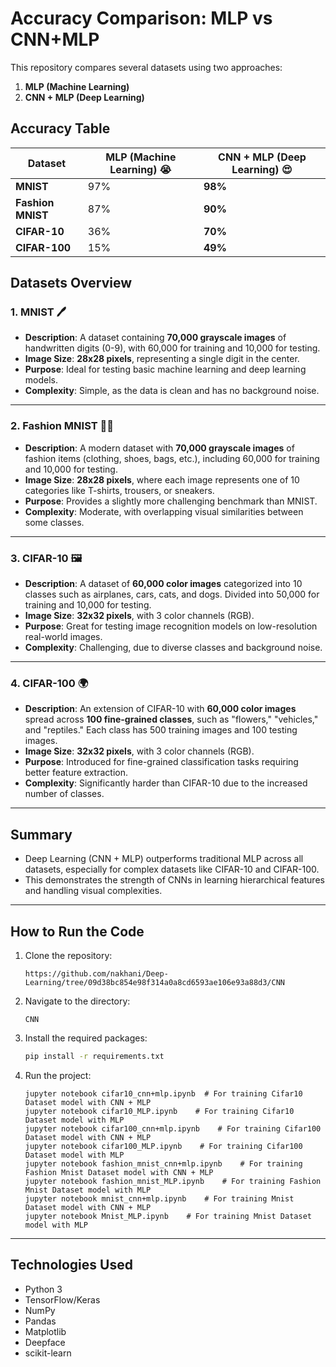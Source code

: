 # Accuracy Comparison: MLP vs CNN+MLP

This repository compares several datasets using two approaches:
1. **MLP (Machine Learning)** 
2. **CNN + MLP (Deep Learning)** 

## Accuracy Table

| **Dataset**       | **MLP (Machine Learning)** 😭 | **CNN + MLP (Deep Learning)** 😍 |
|--------------------|-------------------------------|----------------------------------|
| **MNIST**         | 97%                           | **98%**                         |
| **Fashion MNIST** | 87%                           | **90%**                         |
| **CIFAR-10**      | 36%                           | **70%**                         |
| **CIFAR-100**     | 15%                           | **49%**                         |

## Datasets Overview

### 1. **MNIST** 🖊️
- **Description**: A dataset containing **70,000 grayscale images** of handwritten digits (0-9), with 60,000 for training and 10,000 for testing.
- **Image Size**: **28x28 pixels**, representing a single digit in the center.
- **Purpose**: Ideal for testing basic machine learning and deep learning models.
- **Complexity**: Simple, as the data is clean and has no background noise.

---

### 2. **Fashion MNIST** 👗👞
- **Description**: A modern dataset with **70,000 grayscale images** of fashion items (clothing, shoes, bags, etc.), including 60,000 for training and 10,000 for testing.
- **Image Size**: **28x28 pixels**, where each image represents one of 10 categories like T-shirts, trousers, or sneakers.
- **Purpose**: Provides a slightly more challenging benchmark than MNIST.
- **Complexity**: Moderate, with overlapping visual similarities between some classes.

---

### 3. **CIFAR-10** 🖼️
- **Description**: A dataset of **60,000 color images** categorized into 10 classes such as airplanes, cars, cats, and dogs. Divided into 50,000 for training and 10,000 for testing.
- **Image Size**: **32x32 pixels**, with 3 color channels (RGB).
- **Purpose**: Great for testing image recognition models on low-resolution real-world images.
- **Complexity**: Challenging, due to diverse classes and background noise.

---

### 4. **CIFAR-100** 🌍
- **Description**: An extension of CIFAR-10 with **60,000 color images** spread across **100 fine-grained classes**, such as "flowers," "vehicles," and "reptiles." Each class has 500 training images and 100 testing images.
- **Image Size**: **32x32 pixels**, with 3 color channels (RGB).
- **Purpose**: Introduced for fine-grained classification tasks requiring better feature extraction.
- **Complexity**: Significantly harder than CIFAR-10 due to the increased number of classes.

---

## Summary
- Deep Learning (CNN + MLP) outperforms traditional MLP across all datasets, especially for complex datasets like CIFAR-10 and CIFAR-100.
- This demonstrates the strength of CNNs in learning hierarchical features and handling visual complexities.


---

## How to Run the Code
1. Clone the repository:

   ```
   https://github.com/nakhani/Deep-Learning/tree/09d38bc854e98f314a0a8cd6593ae106e93a88d3/CNN
   ```

2. Navigate to the directory:

   ```
   CNN
   ```

3. Install the required packages:
   ```sh
   pip install -r requirements.txt
   ```

4. Run the project:
  
   ```
   jupyter notebook cifar10_cnn+mlp.ipynb  # For training Cifar10 Dataset model with CNN + MLP
   jupyter notebook cifar10_MLP.ipynb    # For training Cifar10 Dataset model with MLP
   jupyter notebook cifar100_cnn+mlp.ipynb    # For training Cifar100 Dataset model with CNN + MLP
   jupyter notebook cifar100_MLP.ipynb    # For training Cifar100 Dataset model with MLP
   jupyter notebook fashion_mnist_cnn+mlp.ipynb    # For training Fashion Mnist Dataset model with CNN + MLP
   jupyter notebook fashion_mnist_MLP.ipynb    # For training Fashion Mnist Dataset model with MLP
   jupyter notebook mnist_cnn+mlp.ipynb    # For training Mnist Dataset model with CNN + MLP
   jupyter notebook Mnist_MLP.ipynb    # For training Mnist Dataset model with MLP
   ```

---
## Technologies Used
- Python 3
- TensorFlow/Keras
- NumPy
- Pandas
- Matplotlib
- Deepface
- scikit-learn
